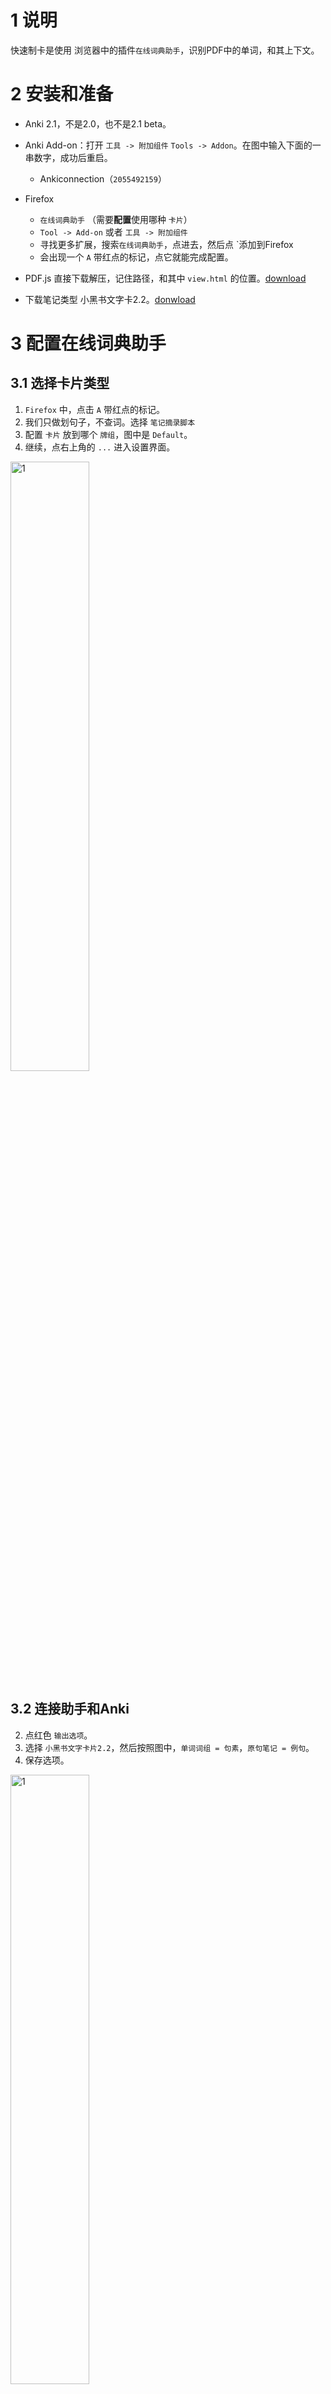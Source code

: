 # 1 说明
快速制卡是使用 浏览器中的插件`在线词典助手`，识别PDF中的单词，和其上下文。
# 2 安装和准备
* Anki 2.1，不是2.0，也不是2.1 beta。
* Anki Add-on：打开 `工具 -> 附加组件` `Tools -> Addon`。在图中输入下面的一串数字，成功后重启。
    - Ankiconnection（`2055492159`）

* Firefox 
    - `在线词典助手` （需要**配置**使用哪种 `卡片`）
    - `Tool -> Add-on` 或者 `工具 -> 附加组件`
    - 寻找更多扩展，搜索`在线词典助手`，点进去，然后点 `添加到Firefox
    - 会出现一个 `A` 带红点的标记，点它就能完成配置。
* PDF.js 直接下载解压，记住路径，和其中 `view.html` 的位置。[download](https://mozilla.github.io/pdf.js/)
* 下载笔记类型 小黑书文字卡2.2。[donwload](../test/小黑书文字卡2.2)


# 3 配置在线词典助手
## 3.1 选择卡片类型
1. `Firefox` 中，点击 `A` 带红点的标记。
1. 我们只做划句子，不查词。选择 `笔记摘录脚本`
1. 配置 `卡片` 放到哪个 `牌组`，图中是 `Default`。
1. 继续，点右上角的 `...` 进入设置界面。
<img src="../pictures/划词设置牌组.png" alt="1" width="50%"/>

## 3.2 连接助手和Anki
2. 点红色 `输出选项`。
3. 选择 `小黑书文字卡片2.2`，然后按照图中，`单词词组 = 句素`，`原句笔记 = 例句`。
3. 保存选项。
<img src="../pictures/输出设置.png" alt="1" width="50%"/>

## 3.3 首次连接Ankiconnection出错
如果 `Ankiconnection`已经安装了，但是连不上，可以尝试：
1. 开关取词，
2. 选择其他连接方式，然后再回选 `Ankiconnection`
3. 把Anki和Firefox都关了，再打开。

# 4 如何确定句素和例句？


> [[1]官方配置说明](https://www.laohuang.net/20180213/online-dictionary-helper/) <br>

# 4 制卡

1. 找到 `PDF.js` 的 `view.html` 文件，双击，会打开一个PDF浏览器界面，选择把 电子书的`PDF` 拖进去。
2. 划线，`在线词典助手` 导入 `句素` 和 `例句`。一个 `句素` 只做一张 `卡片`。
![7](../pictures/划线.png)
